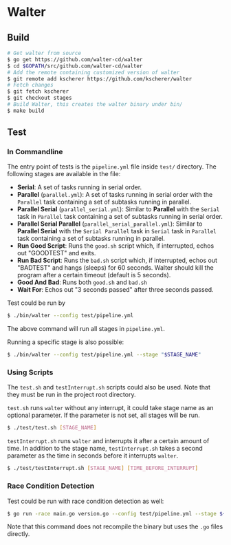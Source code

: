 Walter
======

## Build

```bash
# Get walter from source
$ go get https://github.com/walter-cd/walter
$ cd $GOPATH/src/github.com/walter-cd/walter
# Add the remote containing customized version of walter
$ git remote add kscherer https://github.com/kscherer/walter
# Fetch changes
$ git fetch kscherer
$ git checkout stages
# Build Walter, this creates the walter binary under bin/
$ make build
```

## Test

### In Commandline

The entry point of tests is the `pipeline.yml` file inside `test/` directory. The following stages are available in the file:
- **Serial**: A set of tasks running in serial order.
- **Parallel** (`parallel.yml`): A set of tasks running in serial order with the `Parallel` task containing a set of subtasks running in parallel.
- **Parallel Serial** (`parallel_serial.yml`): Similar to **Parallel** with the `Serial` task in `Parallel` task containing a set of subtasks running in serial order.
- **Parallel Serial Parallel** (`parallel_serial_parallel.yml`): Similar to **Parallel Serial** with the `Serial Parallel` task in `Serial` task in `Parallel` task containing a set of subtasks running in parallel.
- **Run Good Script**: Runs the `good.sh` script which, if interrupted, echos out "GOODTEST" and exits.
- **Run Bad Script**: Runs the `bad.sh` script which, if interrupted, echos out "BADTEST" and hangs (sleeps) for 60 seconds. Walter should kill the program after a certain timeout (default is 5 seconds).
- **Good And Bad**: Runs both `good.sh` and `bad.sh`
- **Wait For**: Echos out "3 seconds passed" after three seconds passed.

Test could be run by
```bash
$ ./bin/walter --config test/pipeline.yml
```
The above command will run all stages in `pipeline.yml`.

Running a specific stage is also possible:
```bash
$ ./bin/walter --config test/pipeline.yml --stage "$STAGE_NAME"
```

### Using Scripts

The `test.sh` and `testInterrupt.sh` scripts could also be used. Note that they must be run in the project root directory.

`test.sh` runs `walter` without any interrupt, it could take stage name as an optional parameter. If the parameter is not set, all stages will be run.
```bash
$ ./test/test.sh [STAGE_NAME]
```

`testInterrupt.sh` runs `walter` and interrupts it after a certain amount of time. In addition to the stage name, `testInterrupt.sh` takes a second parameter as the time in seconds before it interrupts `walter`.
```bash
$ ./test/testInterrupt.sh [STAGE_NAME] [TIME_BEFORE_INTERRUPT]
```

### Race Condition Detection

Test could be run with race condition detection as well:
```bash
$ go run -race main.go version.go --config test/pipeline.yml --stage ${STAGE}
```
Note that this command does not recompile the binary but uses the `.go` files directly.

